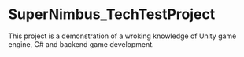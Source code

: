 # SuperNimbus_TechTestProject
 This project is a demonstration of a wroking knowledge of Unity game engine, C# and backend game development.
